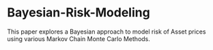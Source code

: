 # Bayesian-Risk-Modeling

This paper explores a Bayesian approach to model risk of Asset prices using various Markov Chain Monte Carlo Methods.
